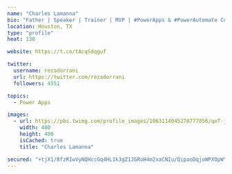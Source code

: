 ```yaml
---
name: "Charles Lamanna"
bio: "Father | Speaker | Trainer | MVP | #PowerApps & #PowerAutomate Community Super User | YouTuber Right-pointing triangle http://youtube.com/c/rezadorrani | Learn - Share - Clockwise rightwards and leftwards open circle arrows"
location: Houston, TX
type: "profile"
heat: 130

website: https://t.co/tAcqSdqguf

twitter:
  username: rezadorrani
  url: https://twitter.com/rezadorrani
  followers: 4551

topics:
  - Power Apps

images:
  - url: https://pbs.twimg.com/profile_images/1063114045270777856/qeT-jpWr_400x400.jpg
    width: 400
    height: 400
    isCached: true
    title: "Charles Lamanna"

secured: "+tjX1/8fzRIwVyNQHccGq4HL1k3gZ1JGRoH4m2xaCNIu/QipaoDqjuWPXOpWYvzhkvd4X9/qZl8Wrjthcl6pxHOMQlbk9ZHcTXi037Qp+HQaix5uiOMto4xjIkYWi0Kd4m19E5Url0Kba+uIxCl0mP+jfZvCVoCWK6CdPkMyIQSnixUkk+tpOBMBPj1GwmZ5MLEUr7VQqhEVfPqGyBYB9N65mrL3HsQc+F9SdrXEjth91hUZK3v/x2OFQ2ZdeBSP/wGsJUM4C6VKOgSYKZiwzZyNoMesAeNn6gvg3Zmpxu531WHcYA+D86XAJmmJ7RkbdSckkfdnWma2Ok+307ZEAJmkN4VmwAO/fvRZFb/SEUhrCrEfnD8pxGaQmwMLj5TgCnNERNcRMNsfnAFwQgxKEg==;B7NrTsM3yMra0W7/TQANHQ=="
---
```


